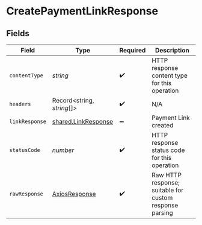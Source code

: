 # CreatePaymentLinkResponse


## Fields

| Field                                                             | Type                                                              | Required                                                          | Description                                                       |
| ----------------------------------------------------------------- | ----------------------------------------------------------------- | ----------------------------------------------------------------- | ----------------------------------------------------------------- |
| `contentType`                                                     | *string*                                                          | :heavy_check_mark:                                                | HTTP response content type for this operation                     |
| `headers`                                                         | Record<string, *string*[]>                                        | :heavy_check_mark:                                                | N/A                                                               |
| `linkResponse`                                                    | [shared.LinkResponse](../../../sdk/models/shared/linkresponse.md) | :heavy_minus_sign:                                                | Payment Link created                                              |
| `statusCode`                                                      | *number*                                                          | :heavy_check_mark:                                                | HTTP response status code for this operation                      |
| `rawResponse`                                                     | [AxiosResponse](https://axios-http.com/docs/res_schema)           | :heavy_check_mark:                                                | Raw HTTP response; suitable for custom response parsing           |